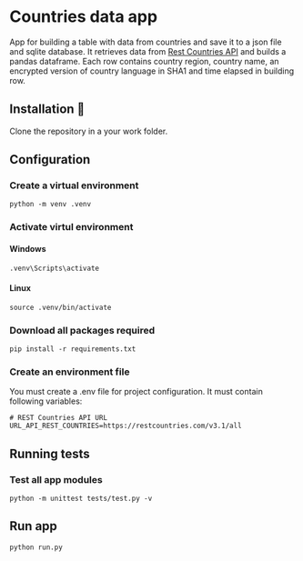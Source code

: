 # Countries data app

App for building a table with data from countries and save it to a json file and sqlite database. It retrieves data from [Rest Countries API](https://restcountries.com/) and builds a pandas dataframe. Each row contains country region, country name, an encrypted version of country language in SHA1 and time elapsed in building row.


## Installation 🔧

Clone the repository in a your work folder.

## Configuration

### Create a virtual environment
```
python -m venv .venv
```
### Activate virtul environment

#### Windows
```
.venv\Scripts\activate
```
#### Linux
```
source .venv/bin/activate
```
### Download all packages required
```
pip install -r requirements.txt
```
### Create an environment file

You must create a .env file for project configuration. It must contain following variables:

```
# REST Countries API URL
URL_API_REST_COUNTRIES=https://restcountries.com/v3.1/all

```

## Running tests
### Test all app modules
```
python -m unittest tests/test.py -v
```

## Run app
```
python run.py
```
